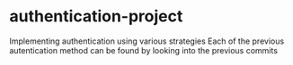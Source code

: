 # authentication-project
Implementing authentication using various strategies
Each of the previous autentication method can be found by looking into the previous commits
